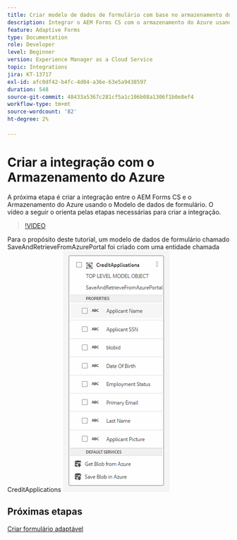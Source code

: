 ```yaml
---
title: Criar modelo de dados de formulário com base no armazenamento do Azure
description: Integrar o AEM Forms CS com o armazenamento do Azure usando o modelo de dados de formulário
feature: Adaptive Forms
type: Documentation
role: Developer
level: Beginner
version: Experience Manager as a Cloud Service
topic: Integrations
jira: KT-13717
exl-id: afc0df42-b4fc-4d04-a36e-63e5a9438597
duration: 548
source-git-commit: 48433a5367c281cf5a1c106b08a1306f1b0e8ef4
workflow-type: tm+mt
source-wordcount: '82'
ht-degree: 2%

---
```


# Criar a integração com o Armazenamento do Azure

A próxima etapa é criar a integração entre o AEM Forms CS e o Armazenamento do Azure usando o Modelo de dados de formulário.
O vídeo a seguir o orienta pelas etapas necessárias para criar a integração.

>[!VIDEO](https://video.tv.adobe.com/v/335385?quality=12&learn=on)

Para o propósito deste tutorial, um modelo de dados de formulário chamado SaveAndRetrieveFromAzurePortal foi criado com uma entidade chamada CreditApplications
![entidade-fdm](./assets/fdm-entity.png)

## Próximas etapas

[Criar formulário adaptável](./create-af.md)
